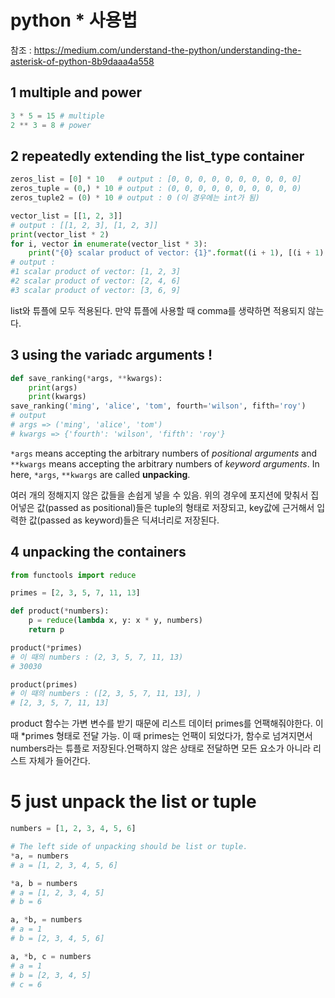 # python * 사용법

참조 : https://medium.com/understand-the-python/understanding-the-asterisk-of-python-8b9daaa4a558



## 1 multiple and power

``` python 
3 * 5 = 15 # multiple
2 ** 3 = 8 # power
```



## 2 repeatedly extending the list_type container

```python
zeros_list = [0] * 10   # output : [0, 0, 0, 0, 0, 0, 0, 0, 0, 0]
zeros_tuple = (0,) * 10 # output : (0, 0, 0, 0, 0, 0, 0, 0, 0, 0)
zeros_tuple2 = (0) * 10 # output : 0 (이 경우에는 int가 됨)

vector_list = [[1, 2, 3]] 
# output : [[1, 2, 3], [1, 2, 3]]
print(vector_list * 2)
for i, vector in enumerate(vector_list * 3):     
    print("{0} scalar product of vector: {1}".format((i + 1), [(i + 1) * e for e in vector]))
# output : 
#1 scalar product of vector: [1, 2, 3]
#2 scalar product of vector: [2, 4, 6]
#3 scalar product of vector: [3, 6, 9]
```

list와 튜플에 모두 적용된다. 만약 튜플에 사용할 때 comma를 생략하면 적용되지 않는다.

## 3 using the variadc arguments ! 

```python
def save_ranking(*args, **kwargs):
    print(args)     
    print(kwargs)
save_ranking('ming', 'alice', 'tom', fourth='wilson', fifth='roy') 
# output
# args => ('ming', 'alice', 'tom')
# kwargs => {'fourth': 'wilson', 'fifth': 'roy'}

```



`*args` means accepting the arbitrary numbers of *positional arguments* and `**kwargs` means accepting the arbitrary numbers of *keyword arguments*. In here, `*args`, `**kwargs` are called **unpacking**.

여러 개의 정해지지 않은 값들을 손쉽게 넣을 수 있음.  위의 경우에 포지션에 맞춰서 집어넣은 값(passed as positional)들은 tuple의 형태로 저장되고, key값에 근거해서 입력한 값(passed as keyword)들은 딕셔너리로 저장된다.

## 4 unpacking the containers

```python
from functools import reduce

primes = [2, 3, 5, 7, 11, 13]

def product(*numbers):
    p = reduce(lambda x, y: x * y, numbers)
    return p 

product(*primes)
# 이 때의 numbers : (2, 3, 5, 7, 11, 13)
# 30030

product(primes)
# 이 때의 numbers : ([2, 3, 5, 7, 11, 13], )
# [2, 3, 5, 7, 11, 13]
```

product 함수는 가변 변수를 받기 때문에 리스트 데이터 primes를 언팩해줘야한다. 이때 *primes 형태로 전달 가능. 이 때 primes는 언팩이 되었다가, 함수로 넘겨지면서 numbers라는 튜플로 저장된다.언팩하지 않은 상태로 전달하면 모든 요소가 아니라 리스트 자체가 들어간다.



# 5 just unpack the list or tuple

``` python
numbers = [1, 2, 3, 4, 5, 6]

# The left side of unpacking should be list or tuple.
*a, = numbers
# a = [1, 2, 3, 4, 5, 6]

*a, b = numbers
# a = [1, 2, 3, 4, 5]
# b = 6

a, *b, = numbers
# a = 1 
# b = [2, 3, 4, 5, 6]

a, *b, c = numbers
# a = 1
# b = [2, 3, 4, 5]
# c = 6
```

